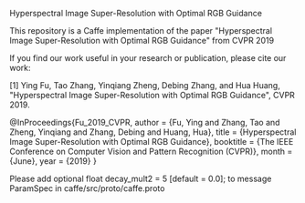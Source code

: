 Hyperspectral Image Super-Resolution with Optimal RGB Guidance

This repository is a Caffe implementation of the paper "Hyperspectral Image Super-Resolution with Optimal RGB Guidance" from CVPR 2019

If you find our work useful in your research or publication, please cite our work:

[1] Ying Fu, Tao Zhang, Yinqiang Zheng, Debing Zhang, and Hua Huang, "Hyperspectral Image Super-Resolution with Optimal RGB Guidance", CVPR 2019.

@InProceedings{Fu_2019_CVPR,
  author = {Fu, Ying and Zhang, Tao and Zheng, Yinqiang and Zhang, Debing and Huang, Hua},
  title = {Hyperspectral Image Super-Resolution with Optimal RGB Guidance},
  booktitle = {The IEEE Conference on Computer Vision and Pattern Recognition (CVPR)},
  month = {June},
  year = {2019}
}

Please add 
optional float decay_mult2 = 5 [default = 0.0];
to message ParamSpec in caffe/src/proto/caffe.proto
